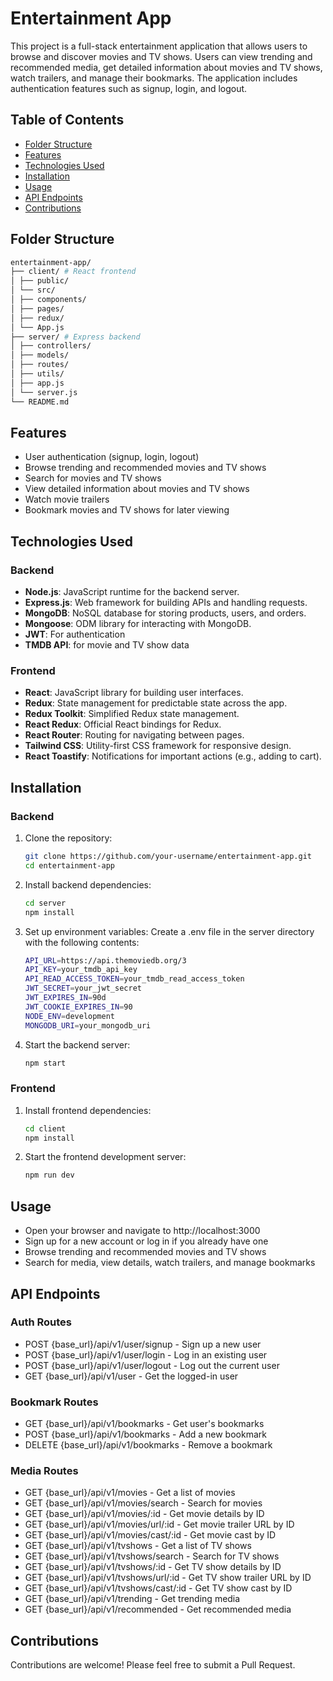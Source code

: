 # Entertainment App

This project is a full-stack entertainment application that allows users to browse and discover movies and TV shows. Users can view trending and recommended media, get detailed information about movies and TV shows, watch trailers, and manage their bookmarks. The application includes authentication features such as signup, login, and logout.

## Table of Contents

- [Folder Structure](#folder-structure)
- [Features](#features)
- [Technologies Used](#technologies-used)
- [Installation](#installation)
- [Usage](#usage)
- [API Endpoints](#api-endpoints)
- [Contributions](#contributions)

## Folder Structure

```bash
entertainment-app/
├── client/ # React frontend
│ ├── public/
│ └── src/
│ ├── components/
│ ├── pages/
│ ├── redux/
│ └── App.js
├── server/ # Express backend
│ ├── controllers/
│ ├── models/
│ ├── routes/
│ ├── utils/
│ ├── app.js
│ └── server.js
└── README.md
```

## Features

- User authentication (signup, login, logout)
- Browse trending and recommended movies and TV shows
- Search for movies and TV shows
- View detailed information about movies and TV shows
- Watch movie trailers
- Bookmark movies and TV shows for later viewing

## Technologies Used

### Backend

- **Node.js**: JavaScript runtime for the backend server.
- **Express.js**: Web framework for building APIs and handling requests.
- **MongoDB**: NoSQL database for storing products, users, and orders.
- **Mongoose**: ODM library for interacting with MongoDB.
- **JWT**: For authentication
- **TMDB API**: for movie and TV show data

### Frontend

- **React**: JavaScript library for building user interfaces.
- **Redux**: State management for predictable state across the app.
- **Redux Toolkit**: Simplified Redux state management.
- **React Redux**: Official React bindings for Redux.
- **React Router**: Routing for navigating between pages.
- **Tailwind CSS**: Utility-first CSS framework for responsive design.
- **React Toastify**: Notifications for important actions (e.g., adding to cart).

## Installation

### Backend

1. Clone the repository:

   ```bash
   git clone https://github.com/your-username/entertainment-app.git
   cd entertainment-app
   ```

2. Install backend dependencies:

   ```bash
   cd server
   npm install
   ```

3. Set up environment variables: Create a .env file in the server directory with the following contents:

   ```bash
   API_URL=https://api.themoviedb.org/3
   API_KEY=your_tmdb_api_key
   API_READ_ACCESS_TOKEN=your_tmdb_read_access_token
   JWT_SECRET=your_jwt_secret
   JWT_EXPIRES_IN=90d
   JWT_COOKIE_EXPIRES_IN=90
   NODE_ENV=development
   MONGODB_URI=your_mongodb_uri
   ```

4. Start the backend server:
   ```bash
   npm start
   ```

### Frontend

1. Install frontend dependencies:

   ```bash
   cd client
   npm install
   ```

2. Start the frontend development server:
   ```bash
   npm run dev
   ```

## Usage

- Open your browser and navigate to http://localhost:3000
- Sign up for a new account or log in if you already have one
- Browse trending and recommended movies and TV shows
- Search for media, view details, watch trailers, and manage bookmarks

## API Endpoints

### Auth Routes

- POST {base_url}/api/v1/user/signup - Sign up a new user
- POST {base_url}/api/v1/user/login - Log in an existing user
- POST {base_url}/api/v1/user/logout - Log out the current user
- GET {base_url}/api/v1/user - Get the logged-in user

### Bookmark Routes

- GET {base_url}/api/v1/bookmarks - Get user's bookmarks
- POST {base_url}/api/v1/bookmarks - Add a new bookmark
- DELETE {base_url}/api/v1/bookmarks - Remove a bookmark

### Media Routes

- GET {base_url}/api/v1/movies - Get a list of movies
- GET {base_url}/api/v1/movies/search - Search for movies
- GET {base_url}/api/v1/movies/:id - Get movie details by ID
- GET {base_url}/api/v1/movies/url/:id - Get movie trailer URL by ID
- GET {base_url}/api/v1/movies/cast/:id - Get movie cast by ID
- GET {base_url}/api/v1/tvshows - Get a list of TV shows
- GET {base_url}/api/v1/tvshows/search - Search for TV shows
- GET {base_url}/api/v1/tvshows/:id - Get TV show details by ID
- GET {base_url}/api/v1/tvshows/url/:id - Get TV show trailer URL by ID
- GET {base_url}/api/v1/tvshows/cast/:id - Get TV show cast by ID
- GET {base_url}/api/v1/trending - Get trending media
- GET {base_url}/api/v1/recommended - Get recommended media

## Contributions

Contributions are welcome! Please feel free to submit a Pull Request.
